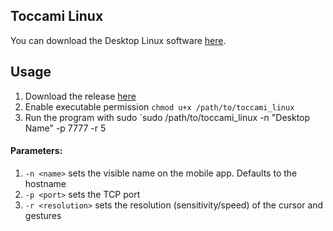 ## Toccami Linux

You can download the Desktop Linux software [here](https://github.com/thegoldgoat/toccami_linux/releases/tag/v1.0).

## Usage

1. Download the release [here](https://github.com/thegoldgoat/toccami_linux/releases/tag/v1.0)
2. Enable executable permission `chmod u+x /path/to/toccami_linux`
3. Run the program with sudo `sudo /path/to/toccami_linux -n "Desktop Name" -p 7777 -r 5

#### Parameters:

1. `-n <name>` sets the visible name on the mobile app. Defaults to the hostname
2. `-p <port>` sets the TCP port
3. `-r <resolution>` sets the resolution (sensitivity/speed) of the cursor and gestures
